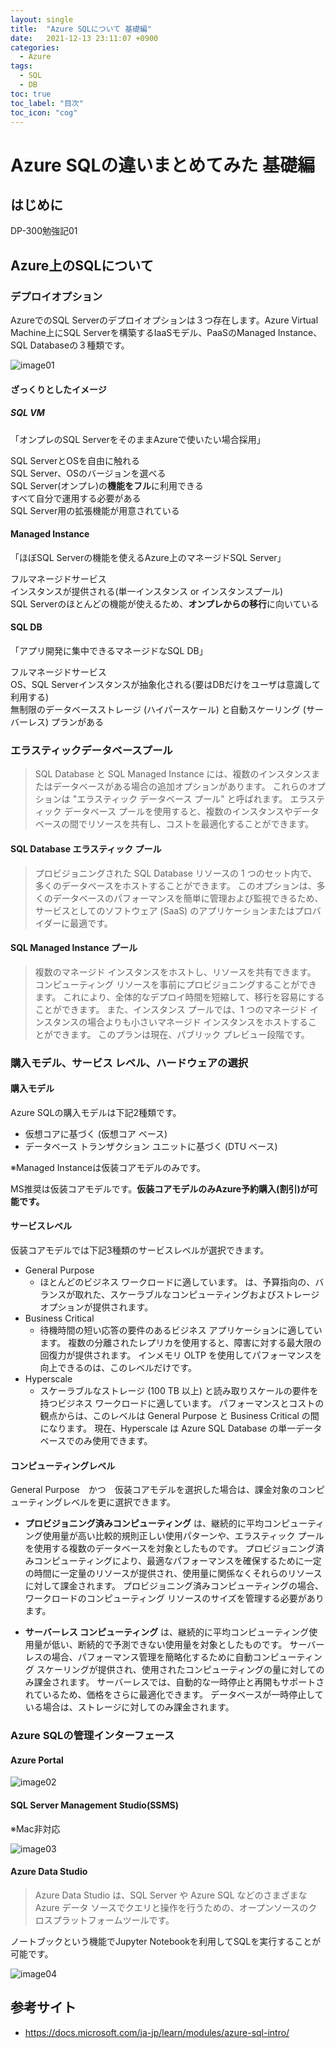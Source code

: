 ```yaml
---
layout: single
title:  "Azure SQLについて 基礎編"
date:   2021-12-13 23:11:07 +0900
categories:
  - Azure
tags: 
  - SQL
  - DB
toc: true
toc_label: "目次"
toc_icon: "cog"
---
```


# Azure SQLの違いまとめてみた 基礎編

## はじめに
DP-300勉強記01


## Azure上のSQLについて

### デプロイオプション

AzureでのSQL Serverのデプロイオプションは３つ存在します。Azure Virtual Machine上にSQL Serverを構築するIaaSモデル、PaaSのManaged Instance、SQL Databaseの３種類です。

![image01](https://docs.microsoft.com/ja-jp/learn/modules/azure-sql-intro/media/3-azure-sql.svg)

#### ざっくりとしたイメージ

##### SQL VM

「オンプレのSQL ServerをそのままAzureで使いたい場合採用」  

SQL ServerとOSを自由に触れる  
SQL Server、OSのバージョンを選べる  
SQL Server(オンプレ)の**機能をフル**に利用できる  
すべて自分で運用する必要がある  
SQL Server用の拡張機能が用意されている  

#### Managed Instance

「ほぼSQL Serverの機能を使えるAzure上のマネージドSQL Server」  

フルマネージドサービス  
インスタンスが提供される(単一インスタンス or インスタンスプール)  
SQL Serverのほとんどの機能が使えるため、**オンプレからの移行**に向いている  

#### SQL DB

「アプリ開発に集中できるマネージドなSQL DB」  

フルマネージドサービス  
OS、SQL Serverインスタンスが抽象化される(要はDBだけをユーザは意識して利用する)  
無制限のデータベースストレージ (ハイパースケール) と自動スケーリング (サーバーレス) プランがある  

### エラスティックデータベースプール

> SQL Database と SQL Managed Instance には、複数のインスタンスまたはデータベースがある場合の追加オプションがあります。 これらのオプションは "エラスティック データベース プール" と呼ばれます。 エラスティック データベース プールを使用すると、複数のインスタンスやデータベースの間でリソースを共有し、コストを最適化することができます。

#### SQL Database エラスティック プール 

> プロビジョニングされた SQL Database リソースの 1 つのセット内で、多くのデータベースをホストすることができます。 このオプションは、多くのデータベースのパフォーマンスを簡単に管理および監視できるため、サービスとしてのソフトウェア (SaaS) のアプリケーションまたはプロバイダーに最適です。

#### SQL Managed Instance プール

> 複数のマネージド インスタンスをホストし、リソースを共有できます。 コンピューティング リソースを事前にプロビジョニングすることができます。 これにより、全体的なデプロイ時間を短縮して、移行を容易にすることができます。 また、インスタンス プールでは、1 つのマネージド インスタンスの場合よりも小さいマネージド インスタンスをホストすることができます。 このプランは現在、パブリック プレビュー段階です。

### 購入モデル、サービス レベル、ハードウェアの選択

#### 購入モデル

Azure SQLの購入モデルは下記2種類です。

- 仮想コアに基づく (仮想コア ベース)
- データベース トランザクション ユニットに基づく (DTU ベース)

※Managed Instanceは仮装コアモデルのみです。  

MS推奨は仮装コアモデルです。**仮装コアモデルのみAzure予約購入(割引)が可能です。**

#### サービスレベル

仮装コアモデルでは下記3種類のサービスレベルが選択できます。

- General Purpose
    - ほとんどのビジネス ワークロードに適しています。 は、予算指向の、バランスが取れた、スケーラブルなコンピューティングおよびストレージ オプションが提供されます。
- Business Critical
    - 待機時間の短い応答の要件のあるビジネス アプリケーションに適しています。 複数の分離されたレプリカを使用すると、障害に対する最大限の回復力が提供されます。 インメモリ OLTP を使用してパフォーマンスを向上できるのは、このレベルだけです。
- Hyperscale
    - スケーラブルなストレージ (100 TB 以上) と読み取りスケールの要件を持つビジネス ワークロードに適しています。 パフォーマンスとコストの観点からは、このレベルは General Purpose と Business Critical の間になります。 現在、Hyperscale は Azure SQL Database の単一データベースでのみ使用できます。

#### コンピューティングレベル

General Purpose　かつ　仮装コアモデルを選択した場合は、課金対象のコンピューティングレベルを更に選択できます。

- **プロビジョニング済みコンピューティング** は、継続的に平均コンピューティング使用量が高い比較的規則正しい使用パターンや、エラスティック プールを使用する複数のデータベースを対象としたものです。 プロビジョニング済みコンピューティングにより、最適なパフォーマンスを確保するために一定の時間に一定量のリソースが提供され、使用量に関係なくそれらのリソースに対して課金されます。 プロビジョニング済みコンピューティングの場合、ワークロードのコンピューティング リソースのサイズを管理する必要があります。

- **サーバーレス コンピューティング** は、継続的に平均コンピューティング使用量が低い、断続的で予測できない使用量を対象としたものです。 サーバーレスの場合、パフォーマンス管理を簡略化するために自動コンピューティング スケーリングが提供され、使用されたコンピューティングの量に対してのみ課金されます。 サーバーレスでは、自動的な一時停止と再開もサポートされているため、価格をさらに最適化できます。 データベースが一時停止している場合は、ストレージに対してのみ課金されます。

### Azure SQLの管理インターフェース

#### Azure Portal

![image02](https://docs.microsoft.com/ja-jp/learn/modules/azure-sql-intro/media/5-azure-sql-portal.png)

#### SQL Server Management Studio(SSMS)

※Mac非対応

![image03](https://docs.microsoft.com/ja-jp/learn/modules/azure-sql-intro/media/5-sql-server-management-studio.png)

#### Azure Data Studio

> Azure Data Studio は、SQL Server や Azure SQL などのさまざまな Azure データ ソースでクエリと操作を行うための、オープンソースのクロスプラットフォームツールです。

ノートブックという機能でJupyter Notebookを利用してSQLを実行することが可能です。

![image04](https://qiita-image-store.s3.ap-northeast-1.amazonaws.com/0/355263/c7cb405d-04fa-691c-14d9-a4e746b1346a.png)

## 参考サイト
- https://docs.microsoft.com/ja-jp/learn/modules/azure-sql-intro/
